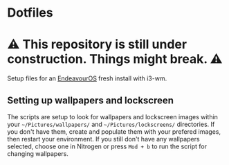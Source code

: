 # Dotfiles

# ⚠️  This repository is still under construction. Things might break. ⚠️

Setup files for an [EndeavourOS](https://endeavouros.com/) fresh install with i3-wm. 

## Setting up wallpapers and lockscreen
The scripts are setup to look for wallpapers and lockscreen images within your `~/Pictures/wallpapers/` and  `~/Pictures/lockscreens/` directories. If you don't have them, create and populate them with your prefered images, then restart your environment. If you still don't have any wallpapers selected, choose one in Nitrogen or press `Mod + b` to run the script for changing wallpapers.

